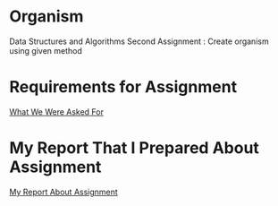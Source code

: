 # Organism
Data Structures and Algorithms Second Assignment : Create organism using given method

# Requirements for Assignment
[What We Were Asked For](<Requested in Assignment.pdf>)

# My Report That I Prepared About Assignment
[My Report About Assignment](<Assignment Paper.pdf>)
